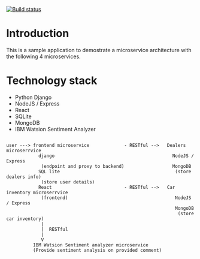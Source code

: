 [![Build status](https://github.com/cklau1001/xrwvm-fullstack_developer_capstone/actions/workflows/main.yml/badge.svg)](https://github.com/cklau1001/xrwvm-fullstack_developer_capstone/actions/workflows/main.yml)

# Introduction
This is a sample application to demostrate a microservice architecture with 
the following 4 microservices.

# Technology stack
- Python Django
- NodeJS / Express
- React
- SQLite
- MongoDB
- IBM Watsion Sentiment Analyzer


```

user ---> frontend microservice             - RESTful -->   Dealers microserrvice
            django                                            NodeJS / Express
             (endpoint and proxy to backend)                  MongoDB            
            SQL lite                                           (store dealers info)
             (store user details)                    
            React                           - RESTful -->   Car inventory microserrvice
             (frontend)                                        NodeJS / Express
                                                               MongoDB
                                                                (store car inventory)
             |
             |  RESTful 
             |
             V
          IBM Watsion Sentiment analyzer microservice 
          (Provide sentiment analysis on provided comment)
```
